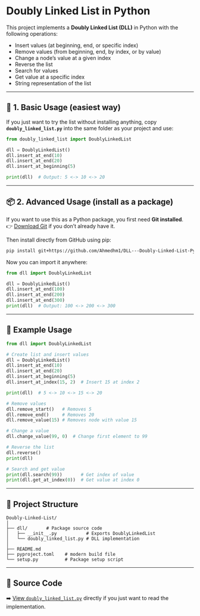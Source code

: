 # Doubly Linked List in Python

This project implements a **Doubly Linked List (DLL)** in Python with the following operations:  
- Insert values (at beginning, end, or specific index)  
- Remove values (from beginning, end, by index, or by value)  
- Change a node’s value at a given index  
- Reverse the list  
- Search for values  
- Get value at a specific index  
- String representation of the list  

---

## 🐍 1. Basic Usage (easiest way)

If you just want to try the list without installing anything, copy **`doubly_linked_list.py`** into the same folder as your project and use:

```python
from doubly_linked_list import DoublyLinkedList

dll = DoublyLinkedList()
dll.insert_at_end(10)
dll.insert_at_end(20)
dll.insert_at_beginning(5)

print(dll)  # Output: 5 <-> 10 <-> 20
```

---

## 📦 2. Advanced Usage (install as a package)

If you want to use this as a Python package, you first need **Git installed**.  
👉 [Download Git](https://git-scm.com/downloads) if you don’t already have it.

Then install directly from GitHub using pip:

```bash
pip install git+https://github.com/Ahmedhm1/DLL---Doubly-Linked-List-Python.git
```

Now you can import it anywhere:

```python
from dll import DoublyLinkedList

dll = DoublyLinkedList()
dll.insert_at_end(100)
dll.insert_at_end(200)
dll.insert_at_end(300)
print(dll)  # Output: 100 <-> 200 <-> 300
```

---

## 🔎 Example Usage

```python
from dll import DoublyLinkedList

# Create list and insert values
dll = DoublyLinkedList()
dll.insert_at_end(10)
dll.insert_at_end(20)
dll.insert_at_beginning(5)
dll.insert_at_index(15, 2)  # Insert 15 at index 2

print(dll)  # 5 <-> 10 <-> 15 <-> 20

# Remove values
dll.remove_start()   # Removes 5
dll.remove_end()     # Removes 20
dll.remove_value(15) # Removes node with value 15

# Change a value
dll.change_value(99, 0)  # Change first element to 99

# Reverse the list
dll.reverse()
print(dll)

# Search and get value
print(dll.search(99))       # Get index of value
print(dll.get_at_index(0))  # Get value at index 0
```

---

## 📂 Project Structure
```
Doubly-Linked-List/
│
├── dll/       # Package source code
│   ├── __init__.py           # Exports DoublyLinkedList
│   └── doubly_linked_list.py # DLL implementation
│
├── README.md
├── pyproject.toml    # modern build file
└── setup.py          # Package setup script
```

---

## 📖 Source Code
➡️ [View `doubly_linked_list.py`](./dll/doubly_linked_list.py) directly if you just want to read the implementation.
